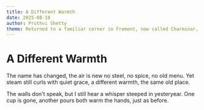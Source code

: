 ```yaml
---
title: A Different Warmth
date: 2025-08-18
author: Pruthvi Shetty
theme: Returned to a familiar corner in Fremont, now called Charminar, where the good old Saravana Bhavan once stood
---
```


# A Different Warmth

The name has changed, the air is new
no steel, no spice, no old menu.
Yet steam still curls with quiet grace,
a different warmth, the same old place.

The walls don't speak, but I still hear
a whisper steeped in yesteryear.
One cup is gone, another pours
both warm the hands, just as before.
